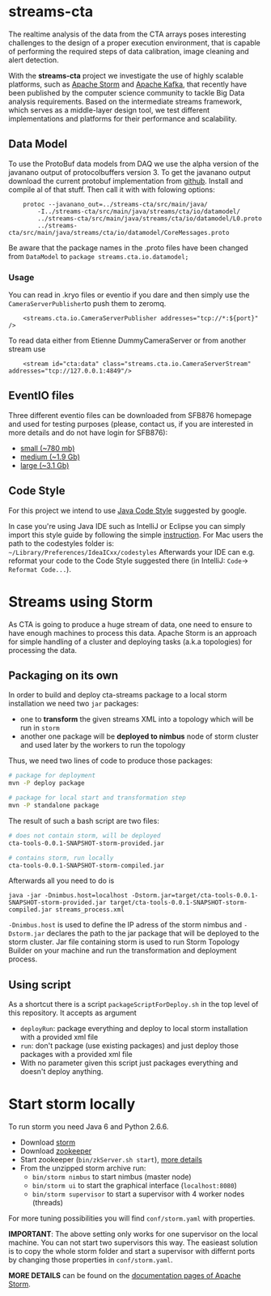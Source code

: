 # streams-cta

The realtime analysis of the data from the CTA arrays poses interesting challenges to the design of a proper execution environment, that is capable of performing the required steps of data calibration, image cleaning and alert detection.

With the **streams-cta** project we investigate the use of highly scalable platforms, such as [Apache Storm](http://storm.apache.org/) and [Apache Kafka](http://kafka.apache.org/), that recently have been published by the computer science community to tackle Big Data analysis requirements. Based on the intermediate streams framework, which serves as a middle-layer design tool, we test different implementations and platforms for their performance and scalability.


## Data Model

To use the ProtoBuf data models from DAQ we use the alpha version of the javanano output of protocolbuffers version 3.
To get the javanano output download the current protobuf implementation from [github](https://github.com/google/protobuf/tree/master/javanano).
Install and compile al of that stuff. Then call it with with folowing options:


        protoc --javanano_out=../streams-cta/src/main/java/
            -I../streams-cta/src/main/java/streams/cta/io/datamodel/
            ../streams-cta/src/main/java/streams/cta/io/datamodel/L0.proto
            ../streams-cta/src/main/java/streams/cta/io/datamodel/CoreMessages.proto


Be aware that the package names in the .proto files have been changed from `DataModel` to `package streams.cta.io.datamodel;`




### Usage

You can read in .kryo files or eventio if you dare and then simply use the  `CameraServerPublisher`to push them to zeromq.

        <streams.cta.io.CameraServerPublisher addresses="tcp://*:${port}" />

To read data either from Etienne DummyCameraServer or from another stream use

        <stream id="cta:data" class="streams.cta.io.CameraServerStream" addresses="tcp://127.0.0.1:4849"/>


## EventIO files

Three different eventio files can be downloaded from SFB876 homepage and used for testing purposes (please, contact us, if you are interested in more details and do not have login for SFB876):

* [small (~780 mb)](http://sfb876.tu-dortmund.de/auto?self=$eg7ezym8sg)
* [medium (~1.9 Gb)](http://sfb876.tu-dortmund.de/auto?self=$eg7fcd8vsw)
* [large (~3.1 Gb)](http://sfb876.tu-dortmund.de/auto?self=$eg7gpm8000)

## Code Style

For this project we intend to use [Java Code Style](https://google-styleguide.googlecode.com/svn/trunk/javaguide.html) suggested by google.

In case you're using Java IDE such as IntelliJ or Eclipse you can simply import this style guide by following the simple [instruction](https://github.com/HPI-Information-Systems/Metanome/wiki/Installing-the-google-styleguide-settings-in-intellij-and-eclipse).
For Mac users the path to the codestyles folder is: ```~/Library/Preferences/IdeaICxx/codestyles```
Afterwards your IDE can e.g. reformat your code to the Code Style suggested there (in IntelliJ: ```Code```-> ```Reformat Code...```).


# Streams using Storm
As CTA is going to produce a huge stream of data, one need to ensure to have enough machines to process this data.
Apache Storm is an approach for simple handling of a cluster and deploying tasks (a.k.a topologies) for processing the data.

## Packaging on its own

In order to build and deploy cta-streams package to a local storm installation we need two ``jar`` packages: 

* one to **transform** the given streams XML into a topology which will be run in ``storm``
* another one package will be **deployed to nimbus** node of storm cluster and used later by the workers to run the topology

Thus, we need two lines of code to produce those packages:

```bash
# package for deployment
mvn -P deploy package

# package for local start and transformation step
mvn -P standalone package
```

The result of such a bash script are two files:

```bash
# does not contain storm, will be deployed
cta-tools-0.0.1-SNAPSHOT-storm-provided.jar 

# contains storm, run locally
cta-tools-0.0.1-SNAPSHOT-storm-compiled.jar 
```
Afterwards all you need to do is 

```
java -jar -Dnimbus.host=localhost -Dstorm.jar=target/cta-tools-0.0.1-SNAPSHOT-storm-provided.jar target/cta-tools-0.0.1-SNAPSHOT-storm-compiled.jar streams_process.xml
```

``-Dnimbus.host`` is used to define the IP adress of the storm nimbus and ``-Dstorm.jar`` declares the path to the jar package that will be deployed to the storm cluster.
Jar file containing storm is used to run Storm Topology Builder on your machine and run the transformation and deployment process.

## Using script

As a shortcut there is a script ``packageScriptForDeploy.sh`` in the top level of this repository. It accepts as argument 

* ``deployRun``: package everything and deploy to local storm installation with a provided xml file
* ``run``: don't package (use existing packages) and just deploy those packages with a provided xml file
* With no parameter given this script just packages everything and doesn't deploy anything.

# Start storm locally

To run storm you need Java 6 and Python 2.6.6. 

* Download [storm](https://storm.apache.org/downloads.html)
* Download [zookeeper](http://zookeeper.apache.org/releases.html)
* Start zookeeper (``bin/zkServer.sh start``), [more details](http://zookeeper.apache.org/doc/r3.3.3/zookeeperStarted.html#sc_InstallingSingleMode)
* From the unzipped storm archive run: 
  * ``bin/storm nimbus`` to start nimbus (master node)
  * ``bin/storm ui`` to start the graphical interface (``localhost:8080``)
  * ``bin/storm supervisor`` to start a supervisor with 4 worker nodes (threads)

For more tuning possibilities you will find ``conf/storm.yaml`` with properties.

**IMPORTANT**: The above setting only works for one supervisor on the local machine. 
You can not start two supervisors this way.
The easieast solution is to copy the whole storm folder and start a supervisor with differnt ports by changing those properties in ``conf/storm.yaml``.

**MORE DETAILS** can be found on the [documentation pages of Apache Storm](https://storm.apache.org/documentation/Setting-up-a-Storm-cluster.html).
